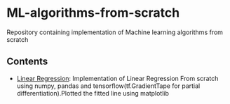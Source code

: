 # ML-algorithms-from-scratch
Repository containing implementation of Machine learning algorithms from scratch

## Contents
- [Linear Regression](LInearRegressionalgo.py): Implementation of Linear Regression From scratch using numpy, pandas and tensorflow(tf.GradientTape for partial        differentiation).Plotted the fitted line using matplotlib
